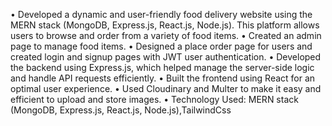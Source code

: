 • Developed a dynamic and user-friendly food delivery website using the MERN stack
(MongoDB, Express.js, React.js, Node.js). This platform allows users to browse and order from
a variety of food items.
• Created an admin page to manage food items.
• Designed a place order page for users and created login and signup pages with JWT user
authentication.
• Developed the backend using Express.js, which helped manage the server-side logic and handle
API requests efficiently.
• Built the frontend using React for an optimal user experience.
• Used Cloudinary and Multer to make it easy and efficient to upload and store images.
• Technology Used: MERN stack (MongoDB, Express.js, React.js, Node.js),TailwindCss
